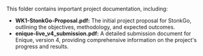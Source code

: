 This folder contains important project documentation, including:

- **WK1-StonkGo-Proposal.pdf:** The initial project proposal for StonkGo, outlining the objectives, methodology, and expected outcomes.
- **enique-live_v4_submission.pdf:** A detailed submission document for Enique, version 4, providing comprehensive information on the project's progress and results.
